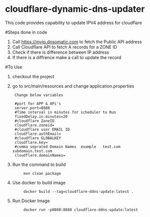 # cloudflare-dynamic-dns-updater

This code provides capability to update IPV4 address for cloudflare 

#Steps done in code 

1. Call  https://myip.dnsomatic.com  to fetch the Public API address 
2. Call Cloudflare API to fetch A records for a ZONE ID 
3. Check if there is difference between IP address 
4. If there is a diffrence make a call to update the record 


#To Use 
1. checkout the project
2. go to src/main/resources and change application.properties 

        Change below variables 

        #port for APP & APi's
        server.port=8888
        #Time interval in minutes for scheduler to Run
        fixedDelay.in.minutes=20
        #cloudflare ZoneID
        cloudflare.zoneid=
        #cloudflare user EMAIL ID
        cloudflare.authEmail=
        #cloudflare GLOBALKEY
        cloudflare.key=
        #comma seprated Domain Names  example   test.com  subdomain.test.com
        cloudflare.domainNames=

3. Run the command to build     
            
            mvn clean package 
            
4. Use docker to build image 

            docker build --tag=cloudflare-ddns-update:latest .

5. Run Docker Image 

            docker run -p8080:8888 cloudflare-ddns-update:latest
